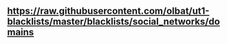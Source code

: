## https://raw.githubusercontent.com/olbat/ut1-blacklists/master/blacklists/social_networks/domains
